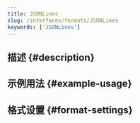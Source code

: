 ```yaml
---
title: JSONLines
slug: /interfaces/formats/JSONLines
keywords: ['JSONLines']
---
```


## 描述 {#description}

## 示例用法 {#example-usage}

## 格式设置 {#format-settings}
